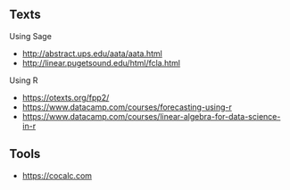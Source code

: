 ## Texts

Using Sage

* http://abstract.ups.edu/aata/aata.html
* http://linear.pugetsound.edu/html/fcla.html

Using R

* https://otexts.org/fpp2/
* https://www.datacamp.com/courses/forecasting-using-r
* https://www.datacamp.com/courses/linear-algebra-for-data-science-in-r

## Tools

* https://cocalc.com
